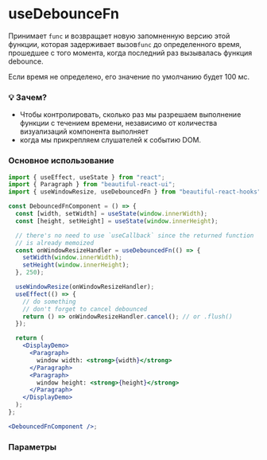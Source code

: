 # useDebounceFn

Принимает `func` и возвращает новую запомненную версию этой функции, которая задерживает вызов`func` до определенного
время, прошедшее с того момента, когда последний раз вызывалась функция debounce.

Если время не определено, его значение по умолчанию будет 100 мс.

### 💡 Зачем?

- Чтобы контролировать, сколько раз мы разрешаем выполнение функции с течением времени, независимо от количества визуализаций компонента
  выполняет
- когда мы прикрепляем слушателей к событию DOM.

### Основное использование

```jsx harmony
import { useEffect, useState } from "react";
import { Paragraph } from "beautiful-react-ui";
import { useWindowResize, useDebouncedFn } from "beautiful-react-hooks";

const DebouncedFnComponent = () => {
  const [width, setWidth] = useState(window.innerWidth);
  const [height, setHeight] = useState(window.innerHeight);

  // there's no need to use `useCallback` since the returned function
  // is already memoized
  const onWindowResizeHandler = useDebouncedFn(() => {
    setWidth(window.innerWidth);
    setHeight(window.innerHeight);
  }, 250);

  useWindowResize(onWindowResizeHandler);
  useEffect(() => {
    // do something
    // don't forget to cancel debounced
    return () => onWindowResizeHandler.cancel(); // or .flush()
  });

  return (
    <DisplayDemo>
      <Paragraph>
        window width: <strong>{width}</strong>
      </Paragraph>
      <Paragraph>
        window height: <strong>{height}</strong>
      </Paragraph>
    </DisplayDemo>
  );
};

<DebouncedFnComponent />;
```

### Параметры
